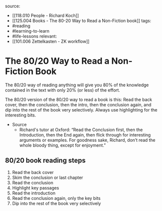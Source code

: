 source: 
- [[118.010 People - Richard Koch]]
- [[125.004 Books - The 80-20 Way to Read a Non-Fiction book]]
tags:
- #reading 
- #learning-to-learn 
- #life-lessons 
relevant:
- [[101.006 Zettelkasten - ZK workflow]]

# The 80/20 Way to Read a Non-Fiction Book

The 80/20 way of reading anything will give you 80% of the knowledge contained in the text with only 20% (or less) of the effort.

The 80/20 version of the 80/20 way to read a book is this: Read the back cover, then the conclusion, then the intro, then the conclusion again, and dip into the rest of the book very selectively. Always use highlighting for the interesting bits.
- Source
	- Richard's tutor at Oxford: “Read the Conclusion first, then the Introduction, then the End again, then flick through for interesting arguments or examples.  For goodness sake, Richard, don’t read the whole bloody thing, except for enjoyment.”

## 80/20 book reading steps
1. Read the back cover
2. Skim the conclusion or last chapter
3. Read the conclusion
4. Highlight key passages
5. Read the introduction
6. Read the conclusion again, only the key bits
7. Dip into the rest of the book very selectively

